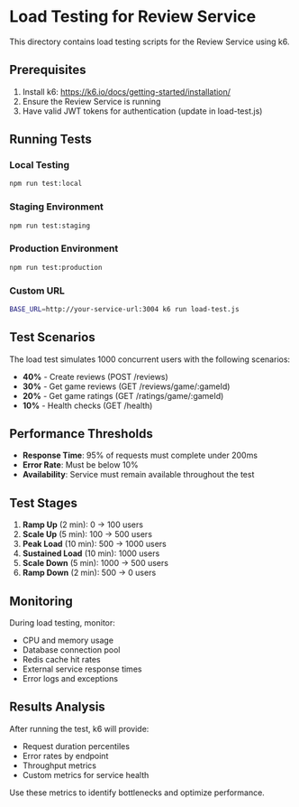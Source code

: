 # Load Testing for Review Service

This directory contains load testing scripts for the Review Service using k6.

## Prerequisites

1. Install k6: https://k6.io/docs/getting-started/installation/
2. Ensure the Review Service is running
3. Have valid JWT tokens for authentication (update in load-test.js)

## Running Tests

### Local Testing
```bash
npm run test:local
```

### Staging Environment
```bash
npm run test:staging
```

### Production Environment
```bash
npm run test:production
```

### Custom URL
```bash
BASE_URL=http://your-service-url:3004 k6 run load-test.js
```

## Test Scenarios

The load test simulates 1000 concurrent users with the following scenarios:

- **40%** - Create reviews (POST /reviews)
- **30%** - Get game reviews (GET /reviews/game/:gameId)
- **20%** - Get game ratings (GET /ratings/game/:gameId)
- **10%** - Health checks (GET /health)

## Performance Thresholds

- **Response Time**: 95% of requests must complete under 200ms
- **Error Rate**: Must be below 10%
- **Availability**: Service must remain available throughout the test

## Test Stages

1. **Ramp Up** (2 min): 0 → 100 users
2. **Scale Up** (5 min): 100 → 500 users
3. **Peak Load** (10 min): 500 → 1000 users
4. **Sustained Load** (10 min): 1000 users
5. **Scale Down** (5 min): 1000 → 500 users
6. **Ramp Down** (2 min): 500 → 0 users

## Monitoring

During load testing, monitor:

- CPU and memory usage
- Database connection pool
- Redis cache hit rates
- External service response times
- Error logs and exceptions

## Results Analysis

After running the test, k6 will provide:

- Request duration percentiles
- Error rates by endpoint
- Throughput metrics
- Custom metrics for service health

Use these metrics to identify bottlenecks and optimize performance.